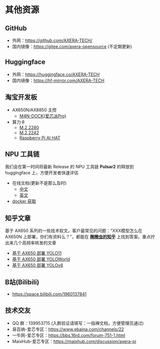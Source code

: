 # 其他资源

## GitHub

- 外网：https://github.com/AXERA-TECH/
- 国内镜像：https://gitee.com/axera-opensource (不定期更新)

## Huggingface

- 外网：https://huggingface.co/AXERA-TECH
- 国内镜像：https://hf-mirror.com/AXERA-TECH

## 淘宝开发板

- AX650N/AX8850 主控
  - [M4N-DOCK(爱芯派Pro)](https://e.tb.cn/h.SZeJYWYWLsd7Qzw?tk=0lRT4JCc06U)
- 算力卡
  - [M.2 2280]()
  - [M.2 2242](https://e.tb.cn/h.SZl6cZO58f1Lgiy?tk=CJa14JCXVW3)
  - [Raspberry Pi AI HAT](https://e.tb.cn/h.S0YuDIj4mwJc8RI?tk=JvjY4JCYZnX)
 
## NPU 工具链

我们会在第一时间将最新 Release 的 NPU 工具链 **Pulsar2** 的释放到 huggingface 上，方便开发者快速评估

- 在线文档(更新不是那么及时)
  - [中文](https://pulsar2-docs.readthedocs.io/zh-cn/latest/index.html)
  - [英文](https://pulsar2-docs.readthedocs.io/en/latest/)
- [docker 获取](https://hf-mirror.com/AXERA-TECH/Pulsar2)

## 知乎文章

基于 AX650 系列的一些技术软文。客户最常见的问题："XXX模型怎么在 AX650N 上部署，你们有资料么？”，都能在 [**圈圈虫的知乎**](https://www.zhihu.com/people/tang-qi-14-37/posts) 上找到答案。重点拧出来几个高频率转发的文章

- [基于 AX650 部署 YOLO11](https://zhuanlan.zhihu.com/p/772269394)
- [基于 AX650 部署 YOLOWorld](https://zhuanlan.zhihu.com/p/721856217)
- [基于 AX650 部署 YOLOv8](https://zhuanlan.zhihu.com/p/683050593)

## B站(Bilibili)

- https://space.bilibili.com/1960137841

## 技术交友

- QQ 群：139953715 (入群验证请填写：一指禅文档，方便管理员通过)
- 易百纳-爱芯专区：https://www.ebaina.com/channels/22
- 一牛网-爱芯专区：https://bbs.16rd.com/forum-751-1.html
- MaixHub-爱芯专区：https://maixhub.com/discussion/axera-pi
